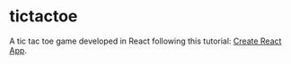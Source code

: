 # tictactoe

A tic tac toe game developed in React following this tutorial: [Create React App](https://github.com/facebookincubator/create-react-app).
